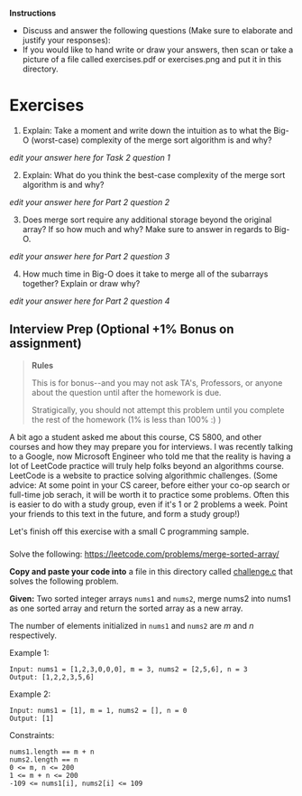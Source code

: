**Instructions** 

- Discuss and answer the following questions (Make sure to elaborate and justify your responses):
- If you would like to hand write or draw your answers, then scan or take a picture of a file called exercises.pdf or exercises.png and put it in this directory.


# Exercises

1. Explain: Take a moment and write down the intuition as to what the Big-O (worst-case) complexity of the merge sort algorithm is and why? 

*edit your answer here for Task 2 question 1*

2. Explain: What do you think the best-case complexity of the merge sort algorithm is and why?

*edit your answer here for Part 2 question 2*

3. Does merge sort require any additional storage beyond the original array? If so how much and why? Make sure to answer in regards to Big-O.

*edit your answer here for Part 2 question 3*

4. How much time in Big-O does it take to merge all of the subarrays together? Explain or draw why?

*edit your answer here for Part 2 question 4*


## Interview Prep (Optional +1% Bonus on assignment)

> **Rules** 
> 
> This is for bonus--and you may not ask TA's, Professors, or anyone about the question until after the homework is due.
> 
> Stratigically, you should not attempt this problem until you complete the rest of the homework (1% is less than 100% :) )

A bit ago a student asked me about this course, CS 5800, and other courses and how they may prepare you for interviews. I was recently talking to a Google, now Microsoft Engineer who told me that the reality is having a lot of LeetCode practice will truly help folks beyond an algorithms course. LeetCode is a website to practice solving algorithmic challenges. (Some advice: At some point in your CS career, before either your co-op search or full-time job serach, it will be worth it to practice some problems. Often this is easier to do with a study group, even if it's 1 or 2 problems a week. Point your friends to this text in the future, and form a study group!)

Let's finish off this exercise with a small C programming sample.

###

Solve the following: https://leetcode.com/problems/merge-sorted-array/

**Copy and paste your code into** a file in this directory called [challenge.c](./challenge.c) that solves the following problem.

**Given:** Two sorted integer arrays `nums1` and `nums2`, merge nums2 into nums1 as one sorted array and return the sorted array as a new array.

The number of elements initialized in `nums1` and `nums2` are *m* and *n* respectively.

Example 1:

```
Input: nums1 = [1,2,3,0,0,0], m = 3, nums2 = [2,5,6], n = 3
Output: [1,2,2,3,5,6]
```

Example 2:

```
Input: nums1 = [1], m = 1, nums2 = [], n = 0
Output: [1]
```

Constraints:

```
nums1.length == m + n
nums2.length == n
0 <= m, n <= 200
1 <= m + n <= 200
-109 <= nums1[i], nums2[i] <= 109
```
